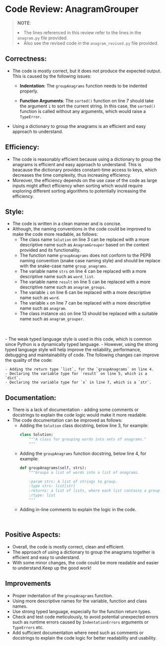 # Code Review: AnagramGrouper

> **NOTE**:
<br><li> The lines referenced in this review refer to the lines in the `anagram.py` file provided.
<br><li>Also see the revised code in the `anagram_revised.py` file provided.


## Correctness:
- The code is mostly correct, but it does not produce the expected output. This is caused by the following issues:

    - **Indentation**: The `groupAnagrams` function needs to be indented properly.

    - **Function Arguments**: The `sorted()` function on line 7 should take the argument `i` to sort the current string. In this case, the `sorted()` function is called without any arguments, which would raise a `TypeError`.

- Using a dictionary to group the anagrams is an efficient and easy approach to understand.

## Efficiency:
- The code is reasonably efficient because using a dictionary to group the anagrams is efficient and easy approach to understand. This is beacause the dictionary provides constant-time access to keys, which decreases the time complexity, thus increasing efficiency.
- Moreover, the efficiency depends on the use case of the code as large inputs might affect efficiency when sorting which would require exploring different sorting algorithms to potentially increasing the efficiency.

## Style:
- The code is written in a clean manner and is concise.
- Although, the naming conventions in the code could be improved to make the code more readable, as follows: 
    - The class name `Solution` on line 3 can be replaced with a more descriptive name such as `AnagramGrouper` based on the context provided and its functionality.
    - The function name `groupAnagrams` does not conform to the PEP8 naming convention (snake case naming style) and should be replace with the snake-case name `group_anagrams`.
    - The variable name `strs` on line 4 can be replaced with a more descriptive name such as `word_list`.
    - The variable name `result` on line 5 can be replaced with a more descriptive name such as `anagram_groups`.
    - The variable `i` on line 6 can be replaced with a more descriptive name such as `word`.
    - The variable `x` on line 7 can be replaced with a more descriptive name such as `anagram`.
    - The class instance `ob1` on line 13 should be replaced with a suitable name such as `anagram_grouper`.
<br>
<br>
- The weak typed language style is used in this code, which is common since Python is a dynamically typed language.
- However, using the strong typed language style will help improve the reliability, performance, debugging and maintainability of code. The following changes can improve the quality of the code:

    - Adding the return type `list`, for the `groupAnagrams` on line 4.
    - Declaring the variable type for `result` on line 5, which is a `dict`.
    - Declaring the variable type for `x` in line 7, which is a `str`.

## Documentation:
- There is a lack of documentation - adding some comments or docstrings to explain the code logic would make it more readable.
- The code documentation can be improved as follows:
    - Adding the `Solution` class docstring, below line 3, for example:
        ```python
        class Solution:
            """A class for grouping words into sets of anagrams."
            """
        ```
    - Adding the `groupAnagrams` function docstring, below line 4, for example:
        ```python
        def groupAnagrams(self, strs):
            """Groups a list of words into a list of anagrams.

            :param strs: A list of strings to group.
            :type strs: list[str]
            :returns: a list of lists, where each list contains a group of anagrams
            :rtype: list
            """
        ```
    - Adding in-line comments to explain the logic in the code.
<br>

## Positive Aspects:
- Overall, the code is mostly correct, clean and efficient.
- The approach of using a dictionary to group the anagrams together is efficient and easy to understand.
- With some minor changes, the code could be more readable and easier to understand.Keep up the good work!

## Improvements
- Proper indentation of the `groupAnagrams` function.
- Using more descriptive names for the variable, function and class names.
- Use strong typed language, especially for the function return types.
- Check and test code meticulously, to avoid potential unexpected errors such as runtime errors caused by `IndentationErrors` arguments or `TypeErrors` etc.
- Add sufficient documentation where need such as comments or docstrings to explain the code logic for better readability and usability.
